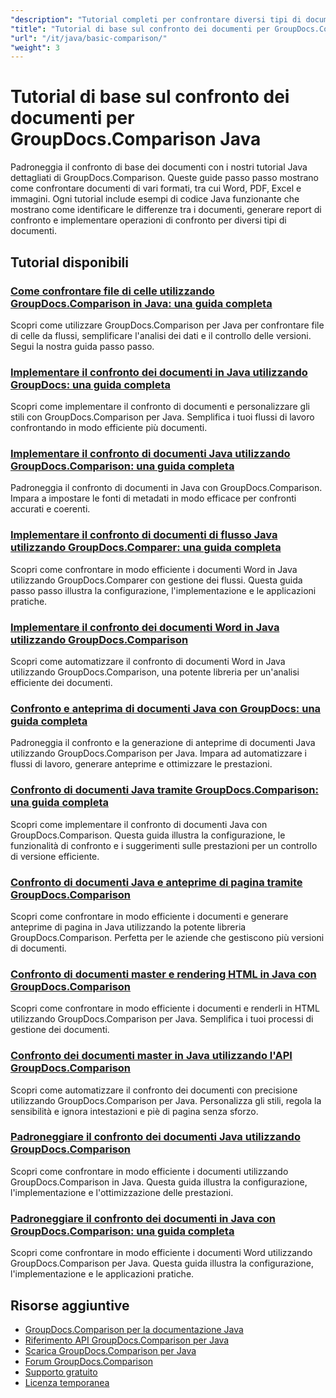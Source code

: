 ```yaml
---
"description": "Tutorial completi per confrontare diversi tipi di documenti, come Word, PDF, Excel, immagini e altro ancora, utilizzando GroupDocs.Comparison per Java."
"title": "Tutorial di base sul confronto dei documenti per GroupDocs.Comparison Java"
"url": "/it/java/basic-comparison/"
"weight": 3
---
```


# Tutorial di base sul confronto dei documenti per GroupDocs.Comparison Java

Padroneggia il confronto di base dei documenti con i nostri tutorial Java dettagliati di GroupDocs.Comparison. Queste guide passo passo mostrano come confrontare documenti di vari formati, tra cui Word, PDF, Excel e immagini. Ogni tutorial include esempi di codice Java funzionante che mostrano come identificare le differenze tra i documenti, generare report di confronto e implementare operazioni di confronto per diversi tipi di documenti.

## Tutorial disponibili

### [Come confrontare file di celle utilizzando GroupDocs.Comparison in Java: una guida completa](./compare-cell-files-groupdocs-java-streams/)
Scopri come utilizzare GroupDocs.Comparison per Java per confrontare file di celle da flussi, semplificare l'analisi dei dati e il controllo delle versioni. Segui la nostra guida passo passo.

### [Implementare il confronto dei documenti in Java utilizzando GroupDocs: una guida completa](./java-document-comparison-groupdocs-tutorial/)
Scopri come implementare il confronto di documenti e personalizzare gli stili con GroupDocs.Comparison per Java. Semplifica i tuoi flussi di lavoro confrontando in modo efficiente più documenti.

### [Implementare il confronto di documenti Java utilizzando GroupDocs.Comparison: una guida completa](./java-document-comparison-groupdocs-metadata-source/)
Padroneggia il confronto di documenti in Java con GroupDocs.Comparison. Impara a impostare le fonti di metadati in modo efficace per confronti accurati e coerenti.

### [Implementare il confronto di documenti di flusso Java utilizzando GroupDocs.Comparer: una guida completa](./java-stream-document-comparison-groupdocs/)
Scopri come confrontare in modo efficiente i documenti Word in Java utilizzando GroupDocs.Comparer con gestione dei flussi. Questa guida passo passo illustra la configurazione, l'implementazione e le applicazioni pratiche.

### [Implementare il confronto dei documenti Word in Java utilizzando GroupDocs.Comparison](./word-document-comparison-groupdocs-java/)
Scopri come automatizzare il confronto di documenti Word in Java utilizzando GroupDocs.Comparison, una potente libreria per un'analisi efficiente dei documenti.

### [Confronto e anteprima di documenti Java con GroupDocs: una guida completa](./master-java-document-comparison-preview-groupdocs/)
Padroneggia il confronto e la generazione di anteprime di documenti Java utilizzando GroupDocs.Comparison per Java. Impara ad automatizzare i flussi di lavoro, generare anteprime e ottimizzare le prestazioni.

### [Confronto di documenti Java tramite GroupDocs.Comparison: una guida completa](./java-document-comparison-groupdocs-comparison/)
Scopri come implementare il confronto di documenti Java con GroupDocs.Comparison. Questa guida illustra la configurazione, le funzionalità di confronto e i suggerimenti sulle prestazioni per un controllo di versione efficiente.

### [Confronto di documenti Java e anteprime di pagina tramite GroupDocs.Comparison](./java-groupdocs-comparison-document-management/)
Scopri come confrontare in modo efficiente i documenti e generare anteprime di pagina in Java utilizzando la potente libreria GroupDocs.Comparison. Perfetta per le aziende che gestiscono più versioni di documenti.

### [Confronto di documenti master e rendering HTML in Java con GroupDocs.Comparison](./master-groupdocs-comparison-java-document-html-rendering/)
Scopri come confrontare in modo efficiente i documenti e renderli in HTML utilizzando GroupDocs.Comparison per Java. Semplifica i tuoi processi di gestione dei documenti.

### [Confronto dei documenti master in Java utilizzando l'API GroupDocs.Comparison](./mastering-document-comparison-java-groupdocs/)
Scopri come automatizzare il confronto dei documenti con precisione utilizzando GroupDocs.Comparison per Java. Personalizza gli stili, regola la sensibilità e ignora intestazioni e piè di pagina senza sforzo.

### [Padroneggiare il confronto dei documenti Java utilizzando GroupDocs.Comparison](./java-groupdocs-comparison-document-management-guide/)
Scopri come confrontare in modo efficiente i documenti utilizzando GroupDocs.Comparison in Java. Questa guida illustra la configurazione, l'implementazione e l'ottimizzazione delle prestazioni.

### [Padroneggiare il confronto dei documenti in Java con GroupDocs.Comparison: una guida completa](./document-comparison-groupdocs-java/)
Scopri come confrontare in modo efficiente i documenti Word utilizzando GroupDocs.Comparison per Java. Questa guida illustra la configurazione, l'implementazione e le applicazioni pratiche.

## Risorse aggiuntive

- [GroupDocs.Comparison per la documentazione Java](https://docs.groupdocs.com/comparison/java/)
- [Riferimento API GroupDocs.Comparison per Java](https://reference.groupdocs.com/comparison/java/)
- [Scarica GroupDocs.Comparison per Java](https://releases.groupdocs.com/comparison/java/)
- [Forum GroupDocs.Comparison](https://forum.groupdocs.com/c/comparison)
- [Supporto gratuito](https://forum.groupdocs.com/)
- [Licenza temporanea](https://purchase.groupdocs.com/temporary-license/)